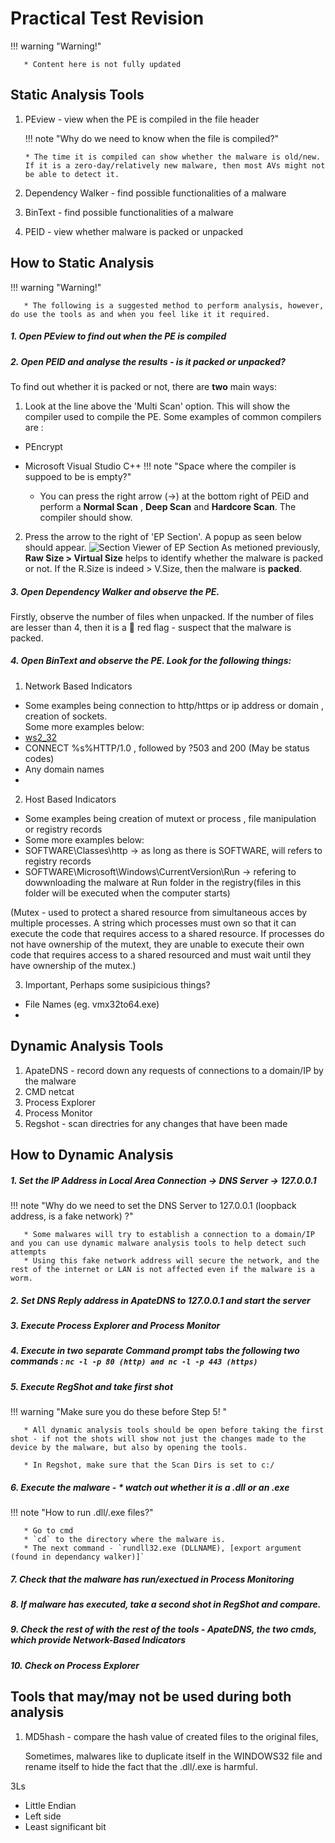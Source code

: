 # Practical Test Revision

   !!! warning "Warning!"

       * Content here is not fully updated

## Static Analysis Tools

1. PEview - view when the PE is compiled in the file header

   !!! note "Why do we need to know when the file is compiled?"

       * The time it is compiled can show whether the malware is old/new. If it is a zero-day/relatively new malware, then most AVs might not be able to detect it.

2. Dependency Walker - find possible functionalities of a malware
3. BinText - find possible functionalities of a malware
4. PEID - view whether malware is packed or unpacked

## How to Static Analysis
   !!! warning "Warning!"

       * The following is a suggested method to perform analysis, however, do use the tools as and when you feel like it it required.

##### 1. Open PEview to find out when the PE is compiled
##### 2. Open PEID and analyse the results - is it packed or unpacked?

   To find out whether it is packed or not, there are **two** main ways:
   1. Look at the line above the 'Multi Scan' option. This will show the compiler used to compile the PE. 
   Some examples of common compilers are :
   -  PEncrypt
   -  Microsoft Visual Studio C++
   !!! note "Space where the compiler is suppoed to be is empty?"

       *  You can press the right arrow (->) at the bottom right of PEiD and perform a <b>Normal Scan</b> , <b>Deep Scan</b> and <b>Hardcore Scan</b>. The compiler should show.
   
   2. Press the arrow to the right of 'EP Section'. A popup as seen below should appear.
   ![Section Viewer of EP Section](https://user-images.githubusercontent.com/103948042/200547934-a41786a9-2087-41c5-b7a8-69f0e1be1c10.png)
   As metioned previously, **Raw Size > Virtual Size** helps to identify whether the malware is packed or not. If the R.Size is indeed > V.Size, then the malware is **packed**.
##### 3. Open Dependency Walker and observe the PE.
Firstly, observe the number of files when unpacked. If the number of files are lesser than 4, then it is a 🚩 red flag - suspect that the malware is packed.

##### 4. Open BinText and observe the PE. Look for the following things:
1. Network Based Indicators 
- Some examples being connection to http/https or ip address or domain , creation of sockets. 
<br>Some more examples below:
- [ws2_32](https://learn.microsoft.com/en-us/windows/win32/winsock/windows-sockets-start-page-2) 
- CONNECT %s%HTTP/1.0 , followed by ?503 and 200 (May be status codes) 
- Any domain names
- 
2. Host Based Indicators
- Some examples being creation of mutext or process , file manipulation or registry records
- Some more examples below:
- SOFTWARE\Classes\http -> as long as there is SOFTWARE, will refers to registry records
- SOFTWARE\\Microsoft\Windows\CurrentVersion\Run -> refering to dowwnloading the malware at Run folder in the registry(files in this folder will be executed when the computer starts)

(Mutex - used to protect a shared resource from simultaneous acces by multiple processes. A string which processes must own so that it can execute the code that requires access to a shared resource. If processes do not have ownership of the mutext, they are unable to execute their own code that requires access to a shared resourced and must wait until they have ownership of the mutex.)

3. Important, Perhaps some susipicious things?
- File Names (eg. vmx32to64.exe) 
- 

## Dynamic Analysis Tools

1. ApateDNS - record down any requests of connections to a domain/IP by the malware
2. CMD netcat
3. Process Explorer
4. Process Monitor
5. Regshot - scan directries for any changes that have been made

## How to Dynamic Analysis

##### 1. Set the IP Address in Local Area Connection -> DNS Server -> 127.0.0.1

   !!! note "Why do we need to set the DNS Server to 127.0.0.1 (loopback address, is a fake network) ?"

       * Some malwares will try to establish a connection to a domain/IP and you can use dynamic malware analysis tools to help detect such attempts
       * Using this fake network address will secure the network, and the rest of the internet or LAN is not affected even if the malware is a worm.

##### 2. Set DNS Reply address in ApateDNS to 127.0.0.1 and start the server
##### 3. Execute Process Explorer and Process Monitor
##### 4. Execute in two separate Command prompt tabs the following two commands : `nc -l -p 80 (http) and nc -l -p 443 (https)`
##### 5. Execute RegShot and take first shot

   !!! warning "Make sure you do these before Step 5! "

       * All dynamic analysis tools should be open before taking the first shot - if not the shots will show not just the changes made to the device by the malware, but also by opening the tools.

       * In Regshot, make sure that the Scan Dirs is set to c:/

##### 6. Execute the malware - * watch out whether it is a .dll or an .exe 

   !!! note "How to run .dll/.exe files?"

       * Go to cmd
       * `cd` to the directory where the malware is.
       * The next command - `rundll32.exe (DLLNAME), [export argument (found in dependancy walker)]`

##### 7. Check that the malware has run/exectued in Process Monitoring
##### 8. If malware has executed, take a second shot in RegShot and compare.
##### 9. Check the rest of with the rest of the tools - ApateDNS, the two cmds, which provide **Network-Based Indicators**
##### 10. Check on Process Explorer

## Tools that may/may not be used during both analysis

1. MD5hash - compare the hash value of created files to the original files,

   Sometimes, malwares like to duplicate itself in the WINDOWS32 file and rename itself to hide the fact that the .dll/.exe is harmful.

3Ls

- Little Endian
- Left side
- Least significant bit

